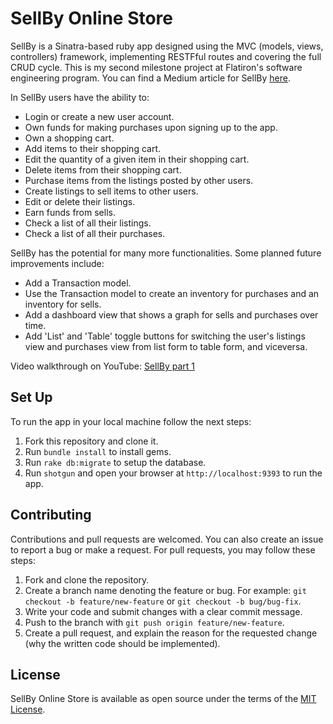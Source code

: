 # SellBy Online Store 
SellBy is a Sinatra-based ruby app designed using the MVC (models, views, controllers) framework, implementing RESTFful routes and covering the full CRUD cycle. This is my second milestone project at Flatiron's software engineering program. You can find a Medium article for SellBy [here](https://luis-mmartinez.medium.com/building-an-online-store-79708e5a71c6).

In SellBy users have the ability to:
* Login or create a new user account.
* Own funds for making purchases upon signing up to the app.
* Own a shopping cart.
* Add items to their shopping cart.
* Edit the quantity of a given item in their shopping cart.
* Delete items from their shopping cart.
* Purchase items from the listings posted by other users.
* Create listings to sell items to other users.
* Edit or delete their listings.
* Earn funds from sells.
* Check a list of all their listings.
* Check a list of all their purchases.

SellBy has the potential for many more functionalities. Some planned future improvements include:
* Add a Transaction model.
* Use the Transaction model to create an inventory for purchases and an inventory for sells.
* Add a dashboard view that shows a graph for sells and purchases over time.
* Add 'List' and 'Table' toggle buttons for switching the user's listings view and purchases view from list form to table form, and viceversa. 

Video walkthrough on YouTube: [SellBy part 1](https://www.youtube.com/watch?v=vLdbpASS1_A)

## Set Up
To run the app in your local machine follow the next steps:
1. Fork this repository and clone it.
2. Run `bundle install` to install gems.
3. Run `rake db:migrate` to setup the database.
4. Run `shotgun` and open your browser at `http://localhost:9393` to run the app.

## Contributing
Contributions and pull requests are welcomed. You can also create an issue to report a bug or make a request. For pull requests, you may follow these steps:
1. Fork and clone the repository.
2. Create a branch name denoting the feature or bug. For example: `git checkout -b feature/new-feature` or `git checkout -b bug/bug-fix`.
3. Write your code and submit changes with a clear commit message.
4. Push to the branch with `git push origin feature/new-feature`. 
5. Create a pull request, and explain the reason for the requested change (why the written code should be implemented).

## License
SellBy Online Store is available as open source under the terms of the [MIT License](https://github.com/mmartinezluis/SellBy-Online-Store-Sinatra-Project/blob/main/LICENSE.txt). 